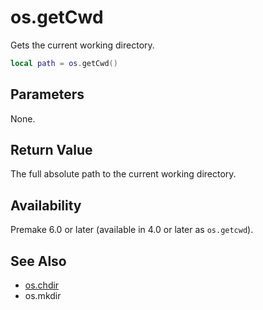 # os.getCwd

Gets the current working directory.

```lua
local path = os.getCwd()
```

## Parameters

None.

## Return Value

The full absolute path to the current working directory.

## Availability

Premake 6.0 or later (available in 4.0 or later as `os.getcwd`).

## See Also

- [os.chdir](os.chdir.md)
- os.mkdir
